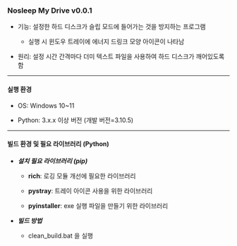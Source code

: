 ### Nosleep My Drive v0.0.1

- 기능: 설정한 하드 디스크가 슬립 모드에 들어가는 것을 방지하는 프로그램

  - 실행 시 윈도우 트레이에 에너지 드링크 모양 아이콘이 나타남  

- 원리: 설정 시간 간격마다 더미 텍스트 파일을 사용하여 하드 디스크가 깨어있도록 함   

---

#### 실행 환경

- OS: Windows 10~11

- Python: 3.x.x 이상 버전 (개발 버전=3.10.5)

---

#### 빌드 환경 및 필요 라이브러리 (Python)

- ***설치 필요 라이브러리 (pip)***
  - **rich**: 로깅 모듈 개선에 필요한 라이브러리

  - **pystray**: 트레이 아이콘 사용을 위한 라이브러리

  - **pyinstaller**: exe 실행 파일을 만들기 위한 라이브러리


- ***빌드 방법***
  
  - clean_build.bat 을 실행 
